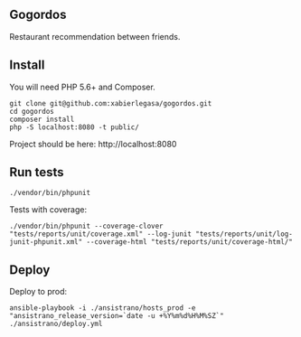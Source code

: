 ## Gogordos

Restaurant recommendation between friends.


## Install

You will need PHP 5.6+ and Composer.


```
git clone git@github.com:xabierlegasa/gogordos.git
cd gogordos
composer install
php -S localhost:8080 -t public/
```

Project should be here: http://localhost:8080


## Run tests

```
./vendor/bin/phpunit
```


Tests with coverage:

```
./vendor/bin/phpunit --coverage-clover "tests/reports/unit/coverage.xml" --log-junit "tests/reports/unit/log-junit-phpunit.xml" --coverage-html "tests/reports/unit/coverage-html/"
```

## Deploy

Deploy to prod:

```
ansible-playbook -i ./ansistrano/hosts_prod -e "ansistrano_release_version=`date -u +%Y%m%d%H%M%SZ`" ./ansistrano/deploy.yml
```







